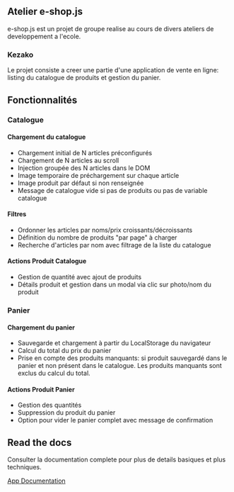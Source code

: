## Atelier e-shop.js

e-shop.js est un projet de groupe realise au cours de divers ateliers de developpement a l'ecole.

### Kezako

Le projet consiste a creer une partie d'une application de vente en ligne: listing du catalogue de produits et gestion du panier.

## Fonctionnalités

### Catalogue

#### Chargement du catalogue

- Chargement initial de N articles préconfigurés
- Chargement de N articles au scroll
- Injection groupée des N articles dans le DOM
- Image temporaire de préchargement sur chaque article
- Image produit par défaut si non renseignée
- Message de catalogue vide si pas de produits ou pas de variable catalogue

#### Filtres

- Ordonner les articles par noms/prix croissants/décroissants
- Définition du nombre de produits "par page" à charger
- Recherche d'articles par nom avec filtrage de la liste du catalogue

#### Actions Produit Catalogue

- Gestion de quantité avec ajout de produits
- Détails produit et gestion dans un modal via clic sur photo/nom du produit

### Panier

#### Chargement du panier

- Sauvegarde et chargement à partir du LocalStorage du navigateur
- Calcul du total du prix du panier
- Prise en compte des produits manquants: si produit sauvegardé dans le panier et non présent dans le catalogue. Les produits manquants sont exclus du calcul du total.

#### Actions Produit Panier

- Gestion des quantités
- Suppression du produit du panier
- Option pour vider le panier complet avec message de confirmation

## Read the docs

Consulter la documentation complete pour plus de details basiques et plus techniques.

[App Documentation](https://jhechavarria.github.io/atelier-e-shop-js/)